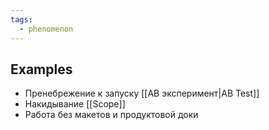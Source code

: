 ```yaml
---
tags:
  - phenomenon
---
```

## Examples
- Пренебрежение к запуску [[AB эксперимент|AB Test]]
- Накидывание [[Scope]]
- Работа без макетов и продуктовой доки